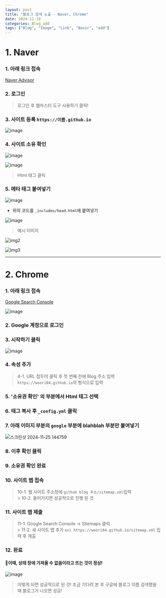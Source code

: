 ```yaml
---
layout: post
title: "블로그 검색 노출 - Naver, Chrome"
date: 2024-11-19
categories: Blog_add
tags: ["Blog", "Image", "Link", "Basic", "add"]
---
```




# 1. Naver 
### 1. 아래 링크 접속
[Naver Advisor](https://searchadvisor.naver.com/)

### 2. 로그인

> 로그인 후 웹마스터 도구 사용하기 클릭!

### 3. 사이트 등록 `https://이름.github.io`
![image](https://github.com/user-attachments/assets/a25a1c4c-a711-47f2-8509-a2b07cbbc21b)

### 4. 사이트 소유 확인
![image](https://github.com/user-attachments/assets/f9021509-5a74-4584-b2fd-f275b8ee3470)

![image](https://github.com/user-attachments/assets/b2c93e4a-87d7-4404-af73-1c39fc7eafd5)

> Html 태그 클릭

### 5. 메타 태그 붙여넣기
![image](https://github.com/user-attachments/assets/48169caa-8ed6-4f80-8d64-0ececb6adf4f)

* 위의 코드를 `_includes/head.html`에 붙여넣기

![image](https://github.com/user-attachments/assets/36881a1c-2b1b-4896-a745-262617912f01)
> 예시 이미지


![img2](https://github.com/user-attachments/assets/d2c5a390-2bb4-4b72-8c37-25f2f10b4890)

![img3](https://github.com/user-attachments/assets/da8d84f4-4c3e-4536-bcc8-7626cd73bdfb)

<hr>

# 2. Chrome
### 1. 아래 링크 접속
[Google Search Console](https://search.google.com/search-console/about)

![image](https://github.com/user-attachments/assets/bf2d9492-b4a3-4860-a3e6-201a7b9d7ba5)
### 2. Google 계정으로 로그인
### 3. 시작하기 클릭
![image](https://github.com/user-attachments/assets/08bd70f9-8de1-406b-84cc-f4807ae2e534)
### 4. 속성 추가
> 4-1. URL 접두어 클릭 후 첫 번째 칸에 Blog 주소 입력
`https://woori04.github.io`의 형식으로 입력
### 5. '소유권 확인' 의 부분에서 Html 태그 선택
### 6. 태그 복사 후 `_config.yml` 클릭
### 7. 아래 이미지 부분의 `google` 부분에 blahblah 부분만 붙여넣기
![스크린샷 2024-11-25 144759](https://github.com/user-attachments/assets/6ccb1510-13a3-4120-aac0-8f50122e96e9)
### 8. 이후 확인 클릭
### 9. 소유권 확인 완료
### 10. 사이트 맵 접속
> 10-1. 웹 사이트 주소창에 `github blog 주소/sitemap.xml`입력
<br> > 10-2. 들어가지면 성공적으로 진행 된 것

### 11. 사이트 맵 제출
> 11-1. Google Search Console -> Sitemaps 클릭
<br> > 11-2. 새 사이트 맵 추가 `ex) https://woori04.github.io/sitemap.xml` 입력 후 제출

### 12. 완료

#### 📢이때, 상태 창에 가져올 수 없음이라고 뜨는 것이 정상!
![image](https://github.com/user-attachments/assets/0533ac76-c58d-45e1-a082-f55aa92ec1b5)
> 이렇게 되면 성공적으로 된 것!
> 조금 기다려 본 후 구글에 블로그 이름 검색했을 때 블로그가 나오면 성공!